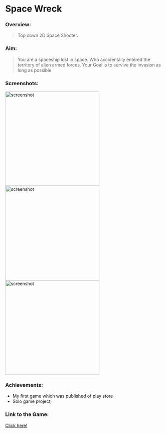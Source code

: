 # Space Wreck

### Overview:
> Top down 2D Space Shooter.

### Aim:
>You are a spaceship lost in space. Who accidentally entered the territory of alien armed forces. Your Goal is to survive the invasion as long as possible.

### Screenshots:
<img src="https://user-images.githubusercontent.com/83337255/156626329-81bca0e2-2f85-4ca3-afc6-98066be3641b.PNG" alt="screenshot" width="300"/> <img src="https://user-images.githubusercontent.com/83337255/156626338-65545c17-1b19-438e-adb4-31dda1115258.PNG" alt="screenshot" width="300"/> <img src="https://user-images.githubusercontent.com/83337255/156626346-b179c76e-0e9d-4e03-8823-07cbf3be6bbf.PNG" alt="screenshot" width="300"/>

### Achievements:

* My first game which was published of play store
* Solo game project;

### Link to the Game:
[Click here!](https://play.google.com/store/apps/details?id=com.zer0rezstudios.space_wreck)
